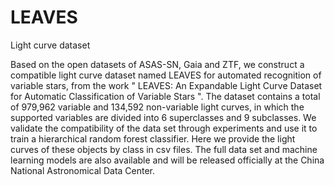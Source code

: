 # LEAVES
Light curve dataset

Based on the open datasets of ASAS-SN, Gaia and ZTF, we construct a compatible light curve dataset named LEAVES for automated recognition of variable stars, from the work " LEAVES: An Expandable Light Curve Dataset for Automatic Classification of Variable Stars ". The dataset contains a total of 979,962 variable and 134,592 non-variable light curves, in which the supported variables are divided into 6 superclasses and 9 subclasses. We validate the compatibility of the data set through experiments and use it to train a hierarchical random forest classifier. Here we provide the light curves of these objects by class in csv files. The full data set and machine learning models are also available and will be released officially at the China National Astronomical Data Center. 

